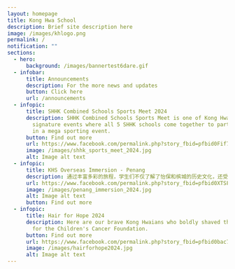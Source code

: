 ```yaml
---
layout: homepage
title: Kong Hwa School
description: Brief site description here
image: /images/khlogo.png
permalink: /
notification: ""
sections:
  - hero:
      background: /images/bannertest6dare.gif
  - infobar:
      title: Announcements
      description: For the more news and updates
      button: Click here
      url: /announcements
  - infopic:
      title: SHHK Combined Schools Sports Meet 2024
      description: SHHK Combined Schools Sports Meet is one of Kong Hwa School's
        signature events where all 5 SHHK schools come together to participate
        in a mega sporting event.
      button: Find out more
      url: https://www.facebook.com/permalink.php?story_fbid=pfbid0Fif7oFnE7ybUuL7SwGGrFsRFBe7MiSeMv7JEictrWgPtvPpmxo3JyZA57JcmgsN7l&id=100064994620909
      image: /images/shhk_sports_meet_2024.jpg
      alt: Image alt text
  - infopic:
      title: KHS Overseas Immersion - Penang
      description: 通过丰富多彩的旅程，学生们不仅了解了怡保和槟城的历史文化，还受到当地学校师生们的热情款待。通过交流活动，我校学生也与当地学校的学生建立了友谊。
      url: https://www.facebook.com/permalink.php?story_fbid=pfbid0XTSFH9rZS9ZfNG5URTb1oYwewS9n3JM9PAcStAaKXLycFNGL8h2iVf3SavJrFAQtl&id=100064994620909
      image: /images/penang_immersion_2024.jpg
      alt: Image alt text
      button: Find out more
  - infopic:
      title: Hair for Hope 2024
      description: Here are our brave Kong Hwaians who boldly shaved their heads today
        for the Children's Cancer Foundation.
      button: Find out more
      url: https://www.facebook.com/permalink.php?story_fbid=pfbid0bac7czizZXcFgeam4vJhXKiCresT8T6mJ1E7MmZDaZaPEG3dVkrTZhaGyCitgQQwl&id=100064994620909
      image: /images/hairforhope2024.jpg
      alt: Image alt text
---
```

